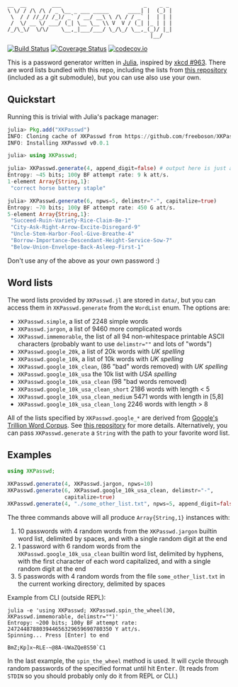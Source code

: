 ```
__  __        ___                          _    _ _ 
\ \/ / /\ /\ / _ \__ _ ___ _____      ____| |  (_) |
 \  / / //_// /_)/ _` / __/ __\ \ /\ / / _` |  | | |
 /  \/ __ \/ ___/ (_| \__ \__ \\ V  V / (_| |_ | | |
/_/\_\/  \/\/    \__,_|___/___/ \_/\_/ \__,_(_)/ |_|
                                             |__/   
```
[![Build Status](https://travis-ci.org/freeboson/XKPasswd.jl.svg?branch=master)](https://travis-ci.org/freeboson/XKPasswd.jl)
[![Coverage Status](https://coveralls.io/repos/freeboson/XKPasswd.jl/badge.svg?branch=master&service=github)](https://coveralls.io/github/freeboson/XKPasswd.jl?branch=master)
[![codecov.io](http://codecov.io/github/freeboson/XKPasswd.jl/coverage.svg?branch=master)](http://codecov.io/github/freeboson/XKPasswd.jl?branch=master)


This is a password generator written in [Julia](https://julialang.org), inspired
by [xkcd #963](https://xkcd.com/936/). There are word lists bundled with this
repo, including the lists from [this
repository](https://github.com/first20hours/google-10000-english) (included as
a git submodule), but you can use also use your own.

Quickstart
----------

Running this is trivial with Julia's package manager:

```julia
julia> Pkg.add("XKPasswd")
INFO: Cloning cache of XKPasswd from https://github.com/freeboson/XKPasswd.jl.git
INFO: Installing XKPasswd v0.0.1

julia> using XKPasswd;

julia> XKPasswd.generate(4, append_digit=false) # output here is just a joke
Entropy: ~45 bits; 100y BF attempt rate: 9 k att/s.
1-element Array{String,1}:
 "correct horse battery staple"

julia> XKPasswd.generate(6, npws=5, delimstr="-", capitalize=true)
Entropy: ~70 bits; 100y BF attempt rate: 450 G att/s.
5-element Array{String,1}:
 "Succeed-Ruin-Variety-Rice-Claim-Be-1"
 "City-Ask-Right-Arrow-Excite-Disregard-9"
 "Uncle-Stem-Harbor-Fool-Give-Breathe-4"
 "Borrow-Importance-Descendant-Height-Service-Sow-7"
 "Below-Union-Envelope-Back-Asleep-First-1"
```

Don't use any of the above as your own password :)

Word lists
----------

The word lists provided by `XKPasswd.jl` are stored in `data/`, but you can
access them in `XKPasswd.generate` from the `WordList` enum. The options are:

+ `XKPasswd.simple`, a list of 2248 simple words
+ `XKPasswd.jargon`, a list of 9460 more complicated words
+ `XKPasswd.immemorable`, the list of all 94 non-whitespace printable ASCII
  characters (probably want to use `delimstr=""` and lots of "words")
+ `XKPasswd.google_20k`, a list of 20k words with *UK spelling*
+ `XKPasswd.google_10k`, a list of 10k words with *UK spelling*
+ `XKPasswd.google_10k_clean`, (86 "bad" words removed) with *UK spelling*
+ `XKPasswd.google_10k_usa` the 10k list with *USA spelling*
+ `XKPasswd.google_10k_usa_clean` (98 "bad words removed)
+ `XKPasswd.google_10k_usa_clean_short` 2186 words with length < 5
+ `XKPasswd.google_10k_usa_clean_medium` 5471 words with length in [5,8]
+ `XKPasswd.google_10k_usa_clean_long` 2246 words with length > 8

All of the lists specified by `XKPasswd.google_*` are derived from [Google's
Trillion Word Corpus](https://books.google.com/ngrams/info). See [this
repository](https://github.com/first20hours/google-10000-english) for more
details. Alternatively, you can pass `XKPasswd.generate` a `String` with the
path to your favorite word list.

Examples
--------

```julia
using XKPasswd;

XKPasswd.generate(4, XKPasswd.jargon, npws=10)
XKPasswd.generate(6, XKPasswd.google_10k_usa_clean, delimstr="-",
                  capitalize=true)
XKPasswd.generate(4, "./some_other_list.txt", npws=5, append_digit=false)
```

The three commands above will all produce `Array{String,1}` instances with:

1. 10 passwords with 4 random words from the `XKPasswd.jargon` builtin word
   list, delimited by spaces, and with a single random digit at the end
2. 1 password with 6 random words from the `XKPasswd.google_10k_usa_clean`
   builtin word list, delimited by hyphens, with the first character of each
   word capitalized, and with a single random digit at the end
3. 5 passwords with 4 random words from the file `some_other_list.txt` in the
   current working directory, delimited by spaces

Example from CLI (outside REPL):

```
julia -e 'using XKPasswd; XKPasswd.spin_the_wheel(30, XKPasswd.immemorable, delimstr="")'
Entropy: ~200 bits; 100y BF attempt rate: 247244878803944656329659690780350 Y att/s.
Spinning... Press [Enter] to end

BmZ;Kp]x~RLE-~@8A-UWaZQe8S50`C1
```

In the last example, the `spin_the_wheel` method is used. It will cycle through
random passwords of the specified format until hit <kbd>Enter</kbd>. (It reads
from `STDIN` so you should probably only do it from REPL or CLI.)

